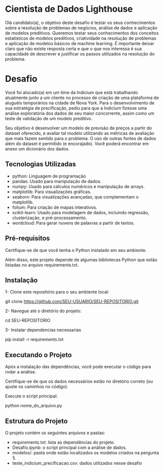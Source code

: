 # Cientista de Dados Lighthouse

Olá candidato(a), o objetivo deste desafio é testar os seus conhecimentos sobre a resolução de problemas de negócios, análise de dados e aplicação de modelos preditivos. Queremos testar seus conhecimentos dos conceitos estatísticos de modelos preditivos, criatividade na resolução de problemas e aplicação de modelos básicos de machine learning.  É importante deixar claro que não existe resposta certa e que o que nos interessa é sua capacidade de descrever e justificar os passos utilizados na resolução do problema. 

# Desafio

Você foi alocado(a) em um time da Indicium que está trabalhando atualmente junto a um cliente no processo de criação de uma plataforma de aluguéis temporários na cidade de Nova York. Para o desenvolvimento de sua estratégia de precificação, pediu para que a Indicium fizesse uma análise exploratória dos dados de seu maior concorrente, assim como um teste de validação de um modelo preditivo.

Seu objetivo é desenvolver um modelo de previsão de preços a partir do dataset oferecido, e avaliar tal modelo utilizando as métricas de avaliação que mais fazem sentido para o problema. O uso de outras fontes de dados além do dataset é permitido (e encorajado). Você poderá encontrar em anexo um dicionário dos dados.

## Tecnologias Utilizadas

- python: Linguagem de programação
- pandas: Usado para manipulação de dados.
- numpy: Usado para cálculos numéricos e manipulação de arrays.
- matplotlib: Para visualizações gráficas.
- seaborn: Para visualizações avançadas, que complementam o matplotlib.
- folium: Para criação de mapas interativos.
- scikit-learn: Usado para modelagem de dados, incluindo regressão, clusterização, e pré-processamento.
- wordcloud: Para gerar nuvens de palavras a partir de textos.

## Pré-requisitos

Certifique-se de que você tenha o Python instalado em seu ambiente. 

Além disso, este projeto depende de algumas bibliotecas Python que estão listadas no arquivo requirements.txt.

## Instalação

1- Clone este repositório para o seu ambiente local:

git clone https://github.com/SEU-USUARIO/SEU-REPOSITORIO.git

2- Navegue até o diretório do projeto:

cd SEU-REPOSITORIO

3- Instalar dependencias necessarias

pip install -r requirements.txt

## Executando o Projeto

Após a instalação das dependências, você pode executar o código para rodar a análise.

Certifique-se de que os dados necessários estão no diretório correto (ou ajuste os caminhos no código).

Execute o script principal:

python nome_do_arquivo.py

## Estrutura do Projeto

O projeto contém os seguintes arquivos e pastas:

- requirements.txt: lista as dependências do projeto.
- Desafio.ipynb: o script principal com a análise de dados.
- modelos/: pasta onde estão localizados os modelos criados na pergunta 5.
- teste_indicium_precificacao.csv: dados utilizados nesse desafio

